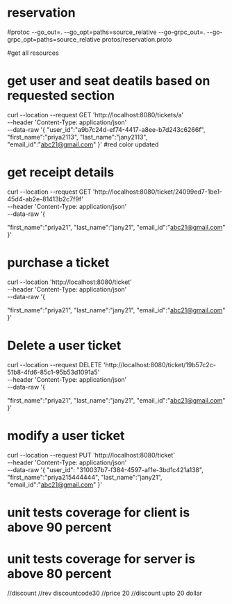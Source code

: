 # reservation
#protoc --go_out=. --go_opt=paths=source_relative     --go-grpc_out=. --go-grpc_opt=paths=source_relative     protos/reservation.proto

#get all resources
# get user and seat deatils based on requested section
curl --location --request GET 'http://localhost:8080/tickets/a' \
--header 'Content-Type: application/json' \
--data-raw '{
    "user_id":"a9b7c24d-ef74-4417-a8ee-b7d243c6266f",
   "first_name":"priya2113",
   "last_name":"jany2113",
   "email_id":"abc21@gmail.com"
}'
#red color updated

# get receipt details 
curl --location --request GET 'http://localhost:8080/ticket/24099ed7-1be1-45d4-ab2e-81413b2c7f9f' \
--header 'Content-Type: application/json' \
--data-raw '{
    
   "first_name":"priya21",
   "last_name":"jany21",
   "email_id":"abc21@gmail.com"
}'

# purchase a ticket 
curl --location 'http://localhost:8080/ticket' \
--header 'Content-Type: application/json' \
--data-raw '{
    
   "first_name":"priya21",
   "last_name":"jany21",
   "email_id":"abc21@gmail.com"
}'

# Delete a user ticket
curl --location --request DELETE 'http://localhost:8080/ticket/19b57c2c-51b8-4fd6-85c1-95b53d1091a5' \
--header 'Content-Type: application/json' \
--data-raw '{
    
   "first_name":"priya21",
   "last_name":"jany21",
   "email_id":"abc21@gmail.com"
}'

# modify a user ticket 

curl --location --request PUT 'http://localhost:8080/ticket' \
--header 'Content-Type: application/json' \
--data-raw '{
    "user_id": "310037b7-f384-4597-af1e-3bd1c421a138",
   "first_name":"priya215444444",
   "last_name":"jany21",
   "email_id":"abc21@gmail.com"
}'

# unit tests coverage for client is above 90 percent
# unit tests coverage for server is above 80 percent


//discount
//rev discountcode30
//price 20
//discount upto 20 dollar

